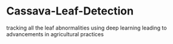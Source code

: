 # Cassava-Leaf-Detection
tracking all the leaf abnormalities using deep learning leading to advancements in agricultural practices
